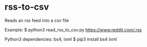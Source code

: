 # rss-to-csv
Reads an rss feed into a csv file

Example: 
$ python3 read_rss_to_csv.py https://www.reddit.com/.rss

Python3 dependencies: bs4, lxml
$ pip3 install bs4 lxml
